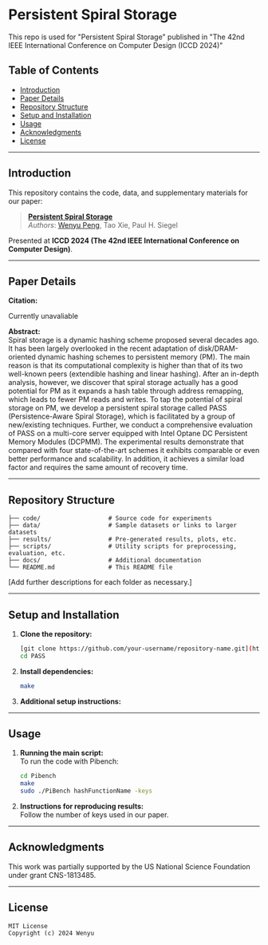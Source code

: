 
# **Persistent Spiral Storage**

This repo is used for "Persistent Spiral Storage" published in "The 42nd IEEE International Conference on Computer Design (ICCD 2024)" 

## **Table of Contents**
- [Introduction](#introduction)
- [Paper Details](#paper-details)
- [Repository Structure](#repository-structure)
- [Setup and Installation](#setup-and-installation)
- [Usage](#usage)
- [Acknowledgments](#acknowledgments)
- [License](#license)

---

## **Introduction**
This repository contains the code, data, and supplementary materials for our paper:

> [**Persistent Spiral Storage**](link-to-paper)  
> *Authors*: [Wenyu Peng](your-link), Tao Xie, Paul H. Siegel

Presented at **ICCD 2024 (The 42nd IEEE International Conference on Computer Design)**.

---

## **Paper Details**
**Citation:**  

Currently unavaliable

**Abstract:**  
Spiral storage is a dynamic hashing scheme proposed several decades ago. It has been largely overlooked in the recent adaptation of disk/DRAM-oriented dynamic hashing schemes to persistent memory (PM). The main reason is that its computational complexity is higher than that of its two well-known peers (extendible hashing and linear hashing). After an in-depth analysis, however, we discover that spiral storage actually has a good potential for PM as it expands a hash table through address remapping, which leads to fewer PM reads and writes. To tap the potential of spiral storage on PM, we develop a persistent spiral storage called PASS (Persistence-Aware Spiral Storage), which is facilitated by a group of new/existing techniques. Further, we conduct a comprehensive evaluation of PASS on a multi-core server equipped with Intel Optane DC Persistent Memory Modules (DCPMM). The experimental results demonstrate that compared with four state-of-the-art schemes it exhibits comparable or even better performance and scalability. In addition, it achieves a similar load factor and requires the same amount of recovery time.

---

## **Repository Structure**
```
├── code/                   # Source code for experiments
├── data/                   # Sample datasets or links to larger datasets
├── results/                # Pre-generated results, plots, etc.
├── scripts/                # Utility scripts for preprocessing, evaluation, etc.
├── docs/                   # Additional documentation
└── README.md               # This README file
```

[Add further descriptions for each folder as necessary.]

---

## **Setup and Installation**
1. **Clone the repository:**
   ```bash
   [git clone https://github.com/your-username/repository-name.git](https://github.com/CASL-Wpeng/PASS.git)
   cd PASS
   ```

2. **Install dependencies:**
   ```bash
   make
   ```

3. **Additional setup instructions:**  
  

---

## **Usage**
1. **Running the main script:**  
   To run the code with Pibench:
   ```bash
   cd Pibench
   make
   sudo ./PiBench hashFunctionName -keys
   ```
   
2. **Instructions for reproducing results:**  
   Follow the number of keys used in our paper.

---

## **Acknowledgments**
This work was partially supported by the US National Science Foundation under grant CNS-1813485. 

---

## **License**
```plaintext
MIT License
Copyright (c) 2024 Wenyu
```
